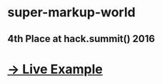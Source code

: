 # super-markup-world

## 4th Place at hack.summit() 2016

# [-> Live Example](http://ssshake.github.io/super-markup-world/index.html)


